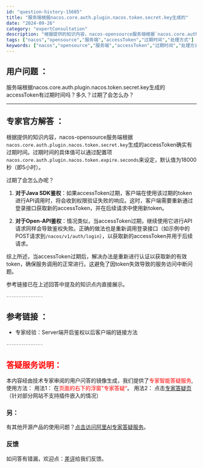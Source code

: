 ```yaml
---
id: "question-history-15605"
title: "服务端根据nacos.core.auth.plugin.nacos.token.secret.key生成的"
date: "2024-09-26"
category: "expertConsultation"
description: "根据提供的知识内容，nacos-opensource服务端根据`nacos.core.auth.plugin.nacos.token.secret.key`生成的accessToken确实有过期时间。过期时间的具体值可以通过配置项`nacos.core.auth.plugin.nacos.token"
tags: ["nacos","opensource","服务端","accessToken","过期时间","处理方式"]
keywords: ["nacos","opensource","服务端","accessToken","过期时间","处理方式"]
---
```


## 用户问题 ： 
 服务端根据nacos.core.auth.plugin.nacos.token.secret.key生成的accessToken有过期时间吗？多久？过期了会怎么办？  

---------------
## 专家官方解答 ：

根据提供的知识内容，nacos-opensource服务端根据`nacos.core.auth.plugin.nacos.token.secret.key`生成的accessToken确实有过期时间。过期时间的具体值可以通过配置项`nacos.core.auth.plugin.nacos.token.expire.seconds`来设定，默认值为18000秒（即5小时）。

过期了会怎么办呢？

1. **对于Java SDK鉴权**：如果accessToken过期，客户端在使用该过期的token进行API调用时，将会收到权限验证失败的响应。这时，客户端需要重新通过登录接口获取新的accessToken，并在后续请求中使用新token。

2. **对于Open-API鉴权**：情况类似，当accessToken过期，继续使用它进行API请求同样会导致鉴权失败。正确的做法也是重新调用登录接口（如示例中的POST请求到`/nacos/v1/auth/login`），以获取新的accessToken并用于后续请求。

综上所述，当accessToken过期后，解决办法是重新进行认证以获取新的有效token，确保服务调用的正常进行。这避免了因token失效导致的服务访问中断问题。

参考链接已在上述回答中提及的知识点内直接展示。


<font color="#949494">---------------</font> 


## 参考链接 ：

* 专家经验：Server端开启鉴权以后客户端的链接方法 


 <font color="#949494">---------------</font> 
 


## <font color="#FF0000">答疑服务说明：</font> 

本内容经由技术专家审阅的用户问答的镜像生成，我们提供了<font color="#FF0000">专家智能答疑服务</font>,使用方法：
用法1： 在<font color="#FF0000">页面的右下的浮窗”专家答疑“</font>。
用法2： 点击[专家答疑页](https://answer.opensource.alibaba.com/docs/intro)（针对部分网站不支持插件嵌入的情况）
### 另：


有其他开源产品的使用问题？[点击访问阿里AI专家答疑服务](https://answer.opensource.alibaba.com/docs/intro)。
### 反馈
如问答有错漏，欢迎点：[差评](https://ai.nacos.io/user/feedbackByEnhancerGradePOJOID?enhancerGradePOJOId=15606)给我们反馈。
